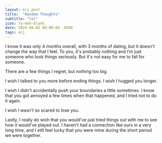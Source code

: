```yaml
---
layout: ecj_post
title:  "Random Thoughts"
subtitle: "lol"
icon: fa-meh-blank
date: 2024-06-02 00:00:04 -0500
tags: ecj
---
```


I know it was only 4 months overall, with 3 months of dating, but it doesn't change the way that I feel. To you, it's probably nothing and I'm just someone who took things seriously. But it's not easy for me to fall for someone.

There are a few things I regret, but nothing too big.

I wish I talked to you more before ending things. I wish I hugged you longer.

I wish I didn't accidentally push your boundaries a little sometimes. I know that you got annoyed a few times when that happened, and I tried not to do it again.

I wish I wasn't so scared to lose you.

Lastly, I really do wish that you would've just tried things out with me to see how it would've played out. I haven't had a connection like ours in a very long time, and I still feel lucky that you were mine during the short period we were together.
